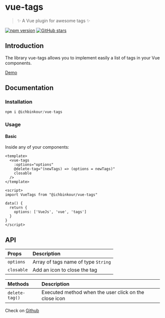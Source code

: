 # vue-tags

> ✨ A Vue plugin for awesome tags ✨

[![npm version](https://badge.fury.io/js/%40ichbinkour%2Fvue-tags.svg)](https://badge.fury.io/js/%40ichbinkour%2Fvue-tags)
[![GitHub stars](https://img.shields.io/github/stars/ichbinkour/vue-tags?style=social&label=Star&maxAge=2592000)](https://github.com/ichbinkour/vue-tags)

## Introduction

The library vue-tags allows you to implement easily a list of tags in your Vue components.

[Demo](https://google.com)

## Documentation

### Installation

```js
npm i @ichbinkour/vue-tags
```

### Usage

#### Basic

Inside any of your components:

```vue
<template>
  <vue-tags
    :options="options"
    @delete-tag="(newTags) => (options = newTags)"
    closable
  />
</template>
```

```vue
<script>
import VueTags from "@ichbinkour/vue-tags"

data() {
  return {
    options: ['VueJs', 'vue', 'tags']
  }
}
</script>
```

## API

| Props      | Description                         |
| :--------- | :---------------------------------- |
| `options`  | Array of tags name of type `String` |
| `closable` | Add an icon to close the tag        |

| Methods        | Description                                           |
| :------------- | :---------------------------------------------------- |
| `delete-tag()` | Executed method when the user click on the close icon |

Check on [Github](https://github.com/ichbinkour/vue-tags)
